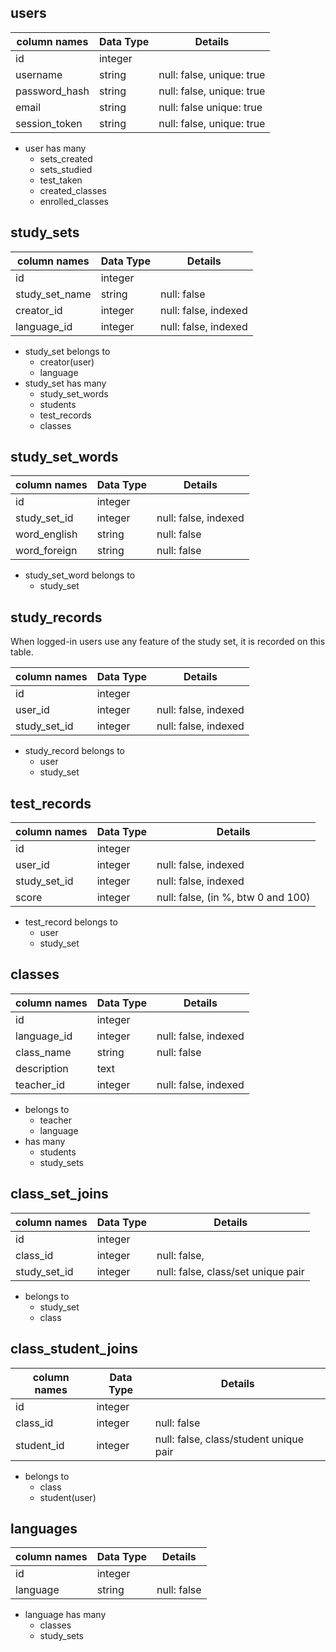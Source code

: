 ## users
column names    | Data Type | Details
----------------|-----------|---------------------
id              | integer   |    
username        | string    | null: false, unique: true  
password_hash   | string    | null: false, unique: true
email           | string    | null: false  unique: true
session_token   | string    | null: false, unique: true

- user has many
  - sets_created
  - sets_studied
  - test_taken
  - created_classes
  - enrolled_classes

## study_sets
column names    | Data Type | Details
----------------|-----------|---------------------
id              | integer   |    
study_set_name  | string    | null: false
creator_id      | integer   | null: false, indexed
language_id     | integer   | null: false, indexed


- study_set belongs to
  - creator(user)
  - language
- study_set has many
  - study_set_words
  - students
  - test_records
  - classes

## study_set_words
column names    | Data Type | Details
----------------|-----------|---------------------
id              | integer   |   
study_set_id    | integer   | null: false, indexed
word_english    | string    | null: false
word_foreign    | string    | null: false

- study_set_word belongs to
  - study_set


## study_records
When logged-in users use any feature of the study set, it is recorded on this table.

column names    | Data Type | Details
----------------|-----------|---------------------
id              | integer   |
user_id         | integer   | null: false, indexed
study_set_id    | integer   | null: false, indexed

- study_record belongs to
  - user
  - study_set

## test_records
column names    | Data Type | Details
----------------|-----------|---------------------
id              | integer   |
user_id         | integer   | null: false, indexed
study_set_id    | integer   | null: false, indexed
score           | integer   | null: false, (in %, btw 0 and 100)

- test_record belongs to
  - user
  - study_set

## classes
column names    | Data Type | Details
----------------|-----------|---------------------
id              | integer   |
language_id     | integer   | null: false, indexed
class_name      | string    | null: false
description     | text      |
teacher_id      | integer   | null: false, indexed

- belongs to
  - teacher
  - language
- has many
  - students
  - study_sets

## class_set_joins
column names    | Data Type | Details
----------------|-----------|---------------------
id              | integer   |
class_id        | integer   | null: false,
study_set_id    | integer   | null: false, class/set unique pair

- belongs to
  - study_set
  - class

## class_student_joins
column names    | Data Type | Details
----------------|-----------|---------------------
id              | integer   |
class_id        | integer   | null: false
student_id      | integer   | null: false, class/student unique pair

- belongs to
  - class
  - student(user)


## languages
column names    | Data Type | Details
----------------|-----------|---------------------
id              | integer   |
language        | string    | null: false

- language has many
  - classes
  - study_sets
